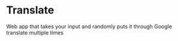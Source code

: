 # Translate
Web app that takes your input and randomly puts it through Google translate multiple times
